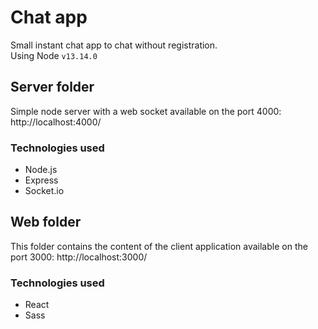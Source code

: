 # Chat app 
Small instant chat app to chat without registration.  
Using Node `v13.14.0`

## Server folder
Simple node server with a web socket available on the port 4000: http://localhost:4000/  

### Technologies used
* Node.js
* Express
* Socket.io

## Web folder
This folder contains the content of the client application available on the port 3000: http://localhost:3000/  

### Technologies used
* React
* Sass